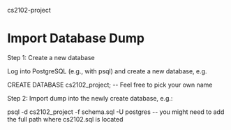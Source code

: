 cs2102-project


Import Database Dump
====================

Step 1: Create a new database

Log into PostgreSQL (e.g., with psql) and create a new database, e.g.

CREATE DATABASE cs2102_project;  -- Feel free to pick your own name



Step 2: Import dump into the newly create database, e.g.:

psql  -d cs2102_project  -f schema.sql  -U postgres  -- you might need to add the full path where cs2102.sql is located